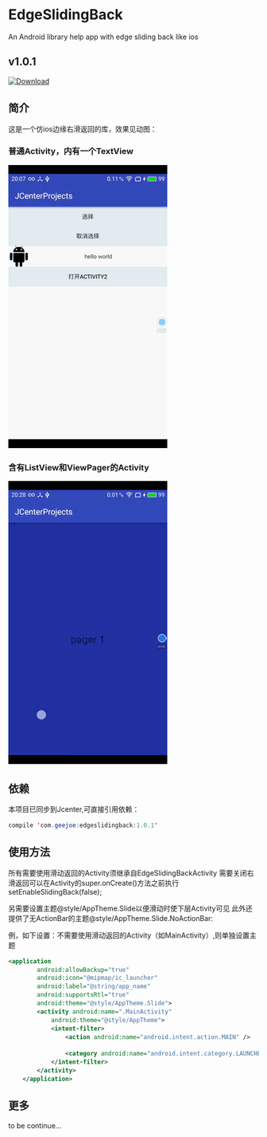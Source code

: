 # EdgeSlidingBack
An Android library help app with edge sliding back like ios

## v1.0.1

[ ![Download](https://api.bintray.com/packages/geejoe/maven/edgeslidingback/images/download.svg) ](https://bintray.com/geejoe/maven/edgeslidingback/_latestVersion)

## 简介

这是一个仿ios边缘右滑返回的库，效果见动图：

### 普通Activity，内有一个TextView
![](https://github.com/GeeJoe/EdgeSlidingBack/raw/master/gif/2017-06-04_20_09_56.gif)

### 含有ListView和ViewPager的Activity
![](https://github.com/GeeJoe/EdgeSlidingBack/raw/master/gif/2017-06-04_20_28_44.gif)

## 依赖

本项目已同步到Jcenter,可直接引用依赖：
```Java
compile 'com.geejoe:edgeslidingback:1.0.1'
```

## 使用方法

所有需要使用滑动返回的Activity须继承自EdgeSlidingBackActivity
需要关闭右滑返回可以在Activity的super.onCreate()方法之前执行setEnableSlidingBack(false);

另需要设置主题@style/AppTheme.Slide以便滑动时使下层Activity可见
此外还提供了无ActionBar的主题@style/AppTheme.Slide.NoActionBar:

例，如下设置：不需要使用滑动返回的Activity（如MainActivity）,则单独设置主题

```xml
<application
        android:allowBackup="true"
        android:icon="@mipmap/ic_launcher"
        android:label="@string/app_name"
        android:supportsRtl="true"
        android:theme="@style/AppTheme.Slide">
        <activity android:name=".MainActivity"
            android:theme="@style/AppTheme">
            <intent-filter>
                <action android:name="android.intent.action.MAIN" />

                <category android:name="android.intent.category.LAUNCHER" />
            </intent-filter>
        </activity>
    </application>
```

## 更多

to be continue...
